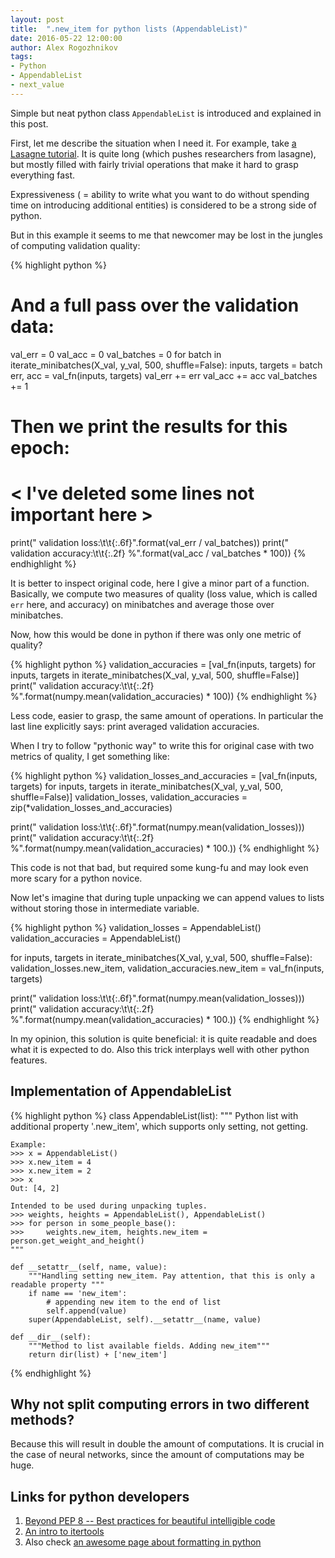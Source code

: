 ```yaml
---
layout: post
title:  ".new_item for python lists (AppendableList)"
date: 2016-05-22 12:00:00
author: Alex Rogozhnikov
tags: 
- Python
- AppendableList
- next_value
---
```


Simple but neat python class `AppendableList` is introduced 
and explained in this post.

First, let me describe the situation when I need it.
 For example, take [a Lasagne tutorial](https://github.com/Lasagne/Lasagne/blob/5a009f98cb479c6c39157027de830a83462dabc0/examples/mnist.py).
 It is quite long (which pushes researchers from lasagne), but mostly filled with fairly trivial operations that make it hard to grasp everything fast.
 
Expressiveness ( = ability to write what you want to do without spending time on introducing additional entities) 
is considered to be a strong side of python.
 
But in this example it seems to me that newcomer may be lost in the jungles of computing validation quality:  

{% highlight python %}
# And a full pass over the validation data:
val_err = 0
val_acc = 0
val_batches = 0
for batch in iterate_minibatches(X_val, y_val, 500, shuffle=False):
    inputs, targets = batch
    err, acc = val_fn(inputs, targets)
    val_err += err
    val_acc += acc
    val_batches += 1

# Then we print the results for this epoch:

# < I've deleted some lines not important here >

print("  validation loss:\t\t{:.6f}".format(val_err / val_batches))
print("  validation accuracy:\t\t{:.2f} %".format(val_acc / val_batches * 100))
{% endhighlight %}


It is better to inspect original code, here I give a minor part of a function.  
Basically, we compute two measures of quality (loss value, which is called `err` here, and accuracy) 
on minibatches and average those over minibatches.

Now, how this would be done in python if there was only one metric of quality?

{% highlight python %}
validation_accuracies = [val_fn(inputs, targets) for inputs, targets
                         in iterate_minibatches(X_val, y_val, 500, shuffle=False)]
print("  validation accuracy:\t\t{:.2f} %".format(numpy.mean(validation_accuracies) * 100))
{% endhighlight %}

Less code, easier to grasp, the same amount of operations.
In particular the last line explicitly says: print averaged validation accuracies.
 
When I try to follow "pythonic way" to write this for original case with two metrics of quality, 
  I get something like:
  
{% highlight python %}
validation_losses_and_accuracies = [val_fn(inputs, targets) for inputs, targets
                                    in iterate_minibatches(X_val, y_val, 500, shuffle=False)]
validation_losses, validation_accuracies = zip(*validation_losses_and_accuracies)

print("  validation loss:\t\t{:.6f}".format(numpy.mean(validation_losses)))
print("  validation accuracy:\t\t{:.2f} %".format(numpy.mean(validation_accuracies) * 100.))
{% endhighlight %}

This code is not that bad, but required some kung-fu and may look even more scary for a python novice. 

Now let's imagine that during tuple unpacking we can append values 
to lists without storing those in intermediate variable.   
 
{% highlight python %}
validation_losses = AppendableList()
validation_accuracies = AppendableList()

for inputs, targets in iterate_minibatches(X_val, y_val, 500, shuffle=False):
    validation_losses.new_item, validation_accuracies.new_item = val_fn(inputs, targets)
    
print("  validation loss:\t\t{:.6f}".format(numpy.mean(validation_losses)))
print("  validation accuracy:\t\t{:.2f} %".format(numpy.mean(validation_accuracies) * 100.))
{% endhighlight %}

In my opinion, this solution is quite beneficial: it is quite readable and does what it is expected to do.
Also this trick interplays well with other python features. 
 

## Implementation of __AppendableList__

{% highlight python %}
class AppendableList(list):
    """
    Python list with additional property '.new_item', which supports only setting, not getting.
    
    Example: 
    >>> x = AppendableList()
    >>> x.new_item = 4
    >>> x.new_item = 2
    >>> x
    Out: [4, 2]
    
    Intended to be used during unpacking tuples.
    >>> weights, heights = AppendableList(), AppendableList()
    >>> for person in some_people_base():
    >>>     weights.new_item, heights.new_item = person.get_weight_and_height()    
    """
    
    def __setattr__(self, name, value):
        """Handling setting new_item. Pay attention, that this is only a readable property """
        if name == 'new_item':
            # appending new item to the end of list
            self.append(value)
        super(AppendableList, self).__setattr__(name, value)
        
    def __dir__(self):
        """Method to list available fields. Adding new_item"""
        return dir(list) + ['new_item']
{% endhighlight %}


## Why not split computing errors in two different methods?
 
Because this will result in double the amount of computations.
It is crucial in the case of neural networks, since the amount of computations may be huge. 
 

## Links for python developers

1. [Beyond PEP 8 -- Best practices for beautiful intelligible code](https://www.youtube.com/watch?v=wf-BqAjZb8M)
2. [An intro to itertools](http://www.blog.pythonlibrary.org/2016/04/20/python-201-an-intro-to-itertools/)
3. Also check [an awesome page about formatting in python](https://pyformat.info/)  